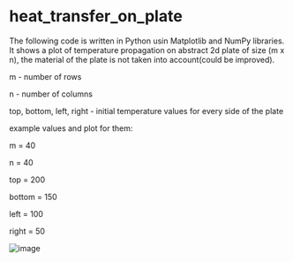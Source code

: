 # heat_transfer_on_plate
The following code is written in Python usin Matplotlib and NumPy libraries. It shows a plot of temperature propagation on abstract 2d plate of size (m x n), the material of the plate is not taken into account(could be improved).

m - number of rows

n - number of columns

top, bottom, left, right - initial temperature values for every side of the plate


example values and plot for them:

m = 40

n = 40


top = 200

bottom = 150

left = 100

right = 50

![image](https://user-images.githubusercontent.com/67865361/116825035-9399ca00-ab8d-11eb-9935-5cdaf70fc4ee.png)
